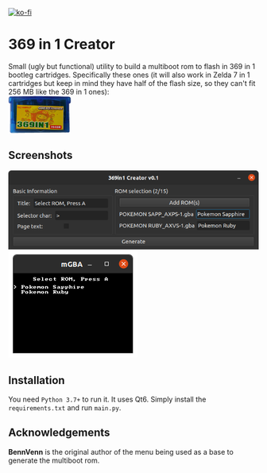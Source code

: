 [![ko-fi](https://www.ko-fi.com/img/githubbutton_sm.svg)](https://ko-fi.com/R6R21LO82)

# 369 in 1 Creator
Small (ugly but functional) utility to build a multiboot rom to flash in 369 in 1 bootleg cartridges. Specifically these ones (it will also work in Zelda 7 in 1 cartridges but keep in mind they have half of the flash size, so they can't fit 256 MB like the 369 in 1 ones): 
<br><img src="https://raw.githubusercontent.com/GrenderG/369in1Creator/master/etc/images/369in1.png" width=25% height=25%>

## Screenshots

![Tool screenshot](https://raw.githubusercontent.com/GrenderG/369in1Creator/master/etc/images/screenshot.png)
![Menu screenshot](https://raw.githubusercontent.com/GrenderG/369in1Creator/master/etc/images/screenshot2.png)

## Installation
You need `Python 3.7+` to run it. It uses Qt6. Simply install the `requirements.txt` and run `main.py`.

## Acknowledgements
**BennVenn** is the original author of the menu being used as a base to generate the multiboot rom.
